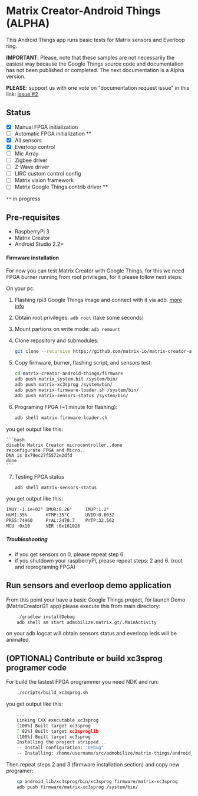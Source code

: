Matrix Creator-Android Things (ALPHA)
=====================================

This Android Things app runs basic tests for Matrix sensors and Everloop ring. 

**IMPORTANT**: Please, note that these samples are not necessarily the easiest way because
the Google Things source code and documentation has not been published or completed. The next documentation is a Alpha version.

**PLEASE**: support us with one vote on "documentation request issue" in this link: [issue #2](https://github.com/androidthings/sample-simplepio/issues/2)

Status
------

- [X] Manual FPGA initialization
- [ ] Automatic FPGA initialization **
- [X] All sensors
- [X] Everloop control
- [ ] Mic Array 
- [ ] Zigbee driver
- [ ] Z-Wave driver
- [ ] LIRC custom control config
- [ ] Matrix vision framework
- [ ] Matrix Google Things contrib driver **

`**` in progress

Pre-requisites
--------------

- RaspberryPi 3
- Matrix Creator
- Android Studio 2.2+

#### Firmware installation

For now you can test Matrix Creator with Google Things, for this we need FPGA burner running from root privileges, for it please follow next steps:

On your pc:

1. Flashing rpi3 Google Things image and connect with it via adb. [more info](https://developer.android.com/things/hardware/raspberrypi.html#flashing_the_image)
2. Obtain root privileges:        `adb root`    (take some seconds)
3. Mount partions on write mode:  `adb remount`
4. Clone repository and submodules: 

    ```bash
    git clone --recursive https://github.com/matrix-io/matrix-creator-android-things.git
    ```
5. Copy firmware, burner, flashing script, and sensors test:

    ```bash
    cd matrix-creator-android-things/firmware
    adb push matrix_system.bit /system/bin/
    adb push matrix-xc3sprog /system/bin/
    adb push matrix-firmware-loader.sh /system/bin/
    adb push matrix-sensors-status /system/bin/
   ```
6. Programing FPGA (~1 minute for flashing):

    ```bash
    adb shell matrix-firmware-loader.sh
    ```
you get output like this:

    ```bash
    disable Matrix Creator microcontroller..done
    reconfigurate FPGA and Micro..
    DNA is 0x79ec27f5572e2dfd
    done
    ```
7. Testing FPGA status

   ```bash
   adb shell matrix-sensors-status
   ```
you get output like this:

   ```bash
   IMUY:-1.1e+02° IMUR:0.26°     IMUP:1.2°
   HUMI:35%       HTMP:35°C      UVID:0.0032
   PRSS:74960     PrAL:2470.7    PrTP:32.562
   MCU :0x10      VER :0x161026
   ```

##### Troubleshooting

- if you get sensors on 0, please repeat step 6.
- if you shutdown your raspberryPi, please repeat steps: 2 and 6. (root and reprograming FPGA)

Run sensors and everloop demo application
-----------------------------------------

From this point your have a basic Google Things project, for launch Demo (MatrixCreatorGT app) please execute this from main directory:

```bash
    ./gradlew installDebug
    adb shell am start admobilize.matrix.gt/.MainActivity
```
on your adb logcat will obtain sensors status and everloop leds will be animated.

(OPTIONAL) Contribute or build xc3sprog programer code
------------------------------------------------------

For build the lastest FPGA programmer you need NDK and run:

```bash
    ./scripts/build_xc3sprog.sh
```
you get output like this:

```bash
    ...
    Linking CXX executable xc3sprog
    [100%] Built target xc3sprog
    [ 82%] Built target xc3sproglib
    [100%] Built target xc3sprog
    Installing the project stripped...
    -- Install configuration: "Debug"
    -- Installing: /home/username/src/admobilize/matrix-things/android_lib/xc3sprog/bin/xc3sprog
```
Then repeat steps 2 and 3 (firmware installation section) and copy new programer:

```bash
    cp android_lib/xc3sprog/bin/xc3sprog firmware/matrix-xc3sprog
    adb push firmware/matrix-xc3sprog /system/bin/
```


